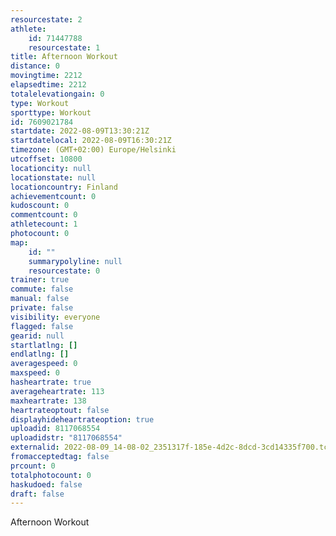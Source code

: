 ```yaml
---
resourcestate: 2
athlete:
    id: 71447788
    resourcestate: 1
title: Afternoon Workout
distance: 0
movingtime: 2212
elapsedtime: 2212
totalelevationgain: 0
type: Workout
sporttype: Workout
id: 7609021784
startdate: 2022-08-09T13:30:21Z
startdatelocal: 2022-08-09T16:30:21Z
timezone: (GMT+02:00) Europe/Helsinki
utcoffset: 10800
locationcity: null
locationstate: null
locationcountry: Finland
achievementcount: 0
kudoscount: 0
commentcount: 0
athletecount: 1
photocount: 0
map:
    id: ""
    summarypolyline: null
    resourcestate: 0
trainer: true
commute: false
manual: false
private: false
visibility: everyone
flagged: false
gearid: null
startlatlng: []
endlatlng: []
averagespeed: 0
maxspeed: 0
hasheartrate: true
averageheartrate: 113
maxheartrate: 138
heartrateoptout: false
displayhideheartrateoption: true
uploadid: 8117068554
uploadidstr: "8117068554"
externalid: 2022-08-09_14-08-02_2351317f-185e-4d2c-8dcd-3cd14335f700.tcx
fromacceptedtag: false
prcount: 0
totalphotocount: 0
haskudoed: false
draft: false
---
```

Afternoon Workout